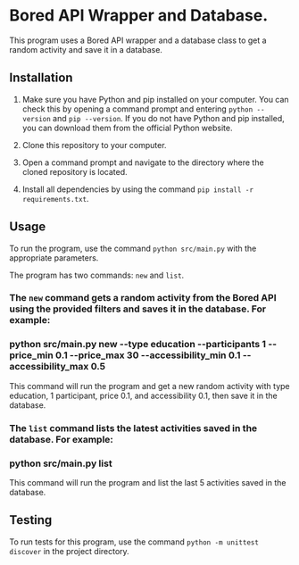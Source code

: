 # Bored API Wrapper and Database.
This program uses a Bored API wrapper and a database class to get a random activity and save it in a database.

## Installation
1. Make sure you have Python and pip installed on your computer. You can check this by opening a command prompt and entering `python --version` and `pip --version`. If you do not have Python and pip installed, you can download them from the official Python website.

2. Clone this repository to your computer.

3. Open a command prompt and navigate to the directory where the cloned repository is located.

4. Install all dependencies by using the command `pip install -r requirements.txt`.

## Usage
To run the program, use the command `python src/main.py` with the appropriate parameters.

The program has two commands: `new` and `list`.

### The `new` command gets a random activity from the Bored API using the provided filters and saves it in the database. For example:
### python src/main.py new --type education --participants 1 --price_min 0.1 --price_max 30 --accessibility_min 0.1 --accessibility_max 0.5
This command will run the program and get a new random activity with type education, 1 participant, price 0.1, and accessibility 0.1, then save it in the database.

### The `list` command lists the latest activities saved in the database. For example:
### python src/main.py list
This command will run the program and list the last 5 activities saved in the database.

## Testing

To run tests for this program, use the command `python -m unittest discover` in the project directory.
